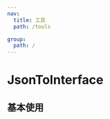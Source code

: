 ```yaml
---
nav:
  title: 工具
  path: /tools

group:
  path: /
---
```


# JsonToInterface

## 基本使用
<code src="./index.tsx" />
